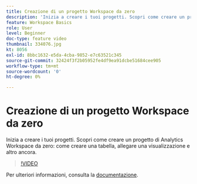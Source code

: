 ```yaml
---
title: Creazione di un progetto Workspace da zero
description: 'Inizia a creare i tuoi progetti. Scopri come creare un progetto di Analytics Workspace da zero: come creare una tabella, allegare una visualizzazione e altro ancora.'
feature: Workspace Basics
role: User
level: Beginner
doc-type: feature video
thumbnail: 334076.jpg
kt: 8056
exl-id: 8bbc1632-e5da-4cba-9852-e7c63521c345
source-git-commit: 32424f3f2b05952fe4df9ea91dcbe51684cee905
workflow-type: tm+mt
source-wordcount: '0'
ht-degree: 0%

---
```


# Creazione di un progetto Workspace da zero

Inizia a creare i tuoi progetti. Scopri come creare un progetto di Analytics Workspace da zero: come creare una tabella, allegare una visualizzazione e altro ancora.

>[!VIDEO](https://video.tv.adobe.com/v/3415639/?quality=12&learn=on&captions=ita)

Per ulteriori informazioni, consulta la [documentazione](https://experienceleague.adobe.com/docs/analytics/analyze/analysis-workspace/home.html?lang=it).
